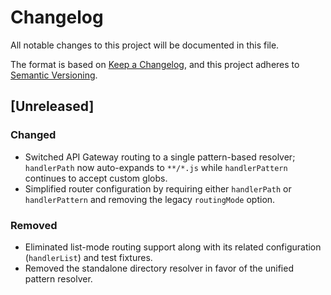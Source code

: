 # Changelog

All notable changes to this project will be documented in this file.

The format is based on [Keep a Changelog](https://keepachangelog.com/en/1.0.0/),
and this project adheres to [Semantic Versioning](https://semver.org/spec/v2.0.0.html).

## [Unreleased]
### Changed
- Switched API Gateway routing to a single pattern-based resolver; `handlerPath` now auto-expands to `**/*.js` while `handlerPattern` continues to accept custom globs.
- Simplified router configuration by requiring either `handlerPath` or `handlerPattern` and removing the legacy `routingMode` option.

### Removed
- Eliminated list-mode routing support along with its related configuration (`handlerList`) and test fixtures.
- Removed the standalone directory resolver in favor of the unified pattern resolver.
